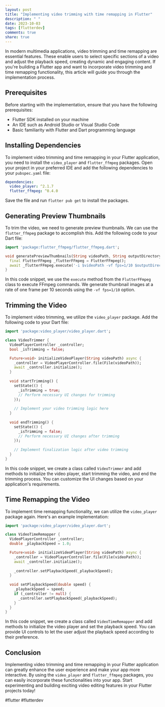 ```yaml
---
layout: post
title: "Implementing video trimming with time remapping in Flutter"
description: " "
date: 2023-10-03
tags: [flutterdev]
comments: true
share: true
---
```


In modern multimedia applications, video trimming and time remapping are essential features. These enable users to select specific sections of a video and adjust the playback speed, creating dynamic and engaging content. If you're building a Flutter app and want to incorporate video trimming and time remapping functionality, this article will guide you through the implementation process.

## Prerequisites

Before starting with the implementation, ensure that you have the following prerequisites:

- Flutter SDK installed on your machine
- An IDE such as Android Studio or Visual Studio Code
- Basic familiarity with Flutter and Dart programming language

## Installing Dependencies

To implement video trimming and time remapping in your Flutter application, you need to install the `video_player` and `flutter_ffmpeg` packages. Open your project in your preferred IDE and add the following dependencies to your `pubspec.yaml` file:

```yaml
dependencies:
  video_player: ^2.1.7
  flutter_ffmpeg: ^0.4.0
```

Save the file and run `flutter pub get` to install the packages.

## Generating Preview Thumbnails

To trim the video, we need to generate preview thumbnails. We can use the `flutter_ffmpeg` package to accomplish this. Add the following code to your Dart file:

```dart
import 'package:flutter_ffmpeg/flutter_ffmpeg.dart';

void generatePreviewThumbnails(String videoPath, String outputDirectory) async {
  final FlutterFFmpeg _flutterFFmpeg = FlutterFFmpeg();
  await _flutterFFmpeg.execute('-i $videoPath -vf fps=1/10 $outputDirectory/thumb%03d.jpg');
}
```

In this code snippet, we use the `execute` method from the `FlutterFFmpeg` class to execute FFmpeg commands. We generate thumbnail images at a rate of one frame per 10 seconds using the `-vf fps=1/10` option.

## Trimming the Video

To implement video trimming, we utilize the `video_player` package. Add the following code to your Dart file:

```dart
import 'package:video_player/video_player.dart';

class VideoTrimmer {
  VideoPlayerController _controller;
  bool _isTrimming = false;

  Future<void> initializeVideoPlayer(String videoPath) async {
    _controller = VideoPlayerController.file(File(videoPath));
    await _controller.initialize();
  }
  
  void startTrimming() {
    setState(() {
      _isTrimming = true;
      // Perform necessary UI changes for trimming
    });
    
    // Implement your video trimming logic here
  }
  
  void endTrimming() {
    setState(() {
      _isTrimming = false;
      // Perform necessary UI changes after trimming
    });
    
    // Implement finalization logic after video trimming
  }
}
```

In this code snippet, we create a class called `VideoTrimmer` and add methods to initialize the video player, start trimming the video, and end the trimming process. You can customize the UI changes based on your application's requirements.

## Time Remapping the Video

To implement time remapping functionality, we can utilize the `video_player` package again. Here's an example implementation:

```dart
import 'package:video_player/video_player.dart';

class VideoTimeRemapper {
  VideoPlayerController _controller;
  double _playbackSpeed = 1.0;

  Future<void> initializeVideoPlayer(String videoPath) async {
    _controller = VideoPlayerController.file(File(videoPath));
    await _controller.initialize();
    
    _controller.setPlaybackSpeed(_playbackSpeed);
  }
  
  void setPlaybackSpeed(double speed) {
    _playbackSpeed = speed;
    if (_controller != null) {
      _controller.setPlaybackSpeed(_playbackSpeed);
    }
  }
}
```

In this code snippet, we create a class called `VideoTimeRemapper` and add methods to initialize the video player and set the playback speed. You can provide UI controls to let the user adjust the playback speed according to their preference.

## Conclusion

Implementing video trimming and time remapping in your Flutter application can greatly enhance the user experience and make your app more interactive. By using the `video_player` and `flutter_ffmpeg` packages, you can easily incorporate these functionalities into your app. Start experimenting and building exciting video editing features in your Flutter projects today!

#flutter #flutterdev